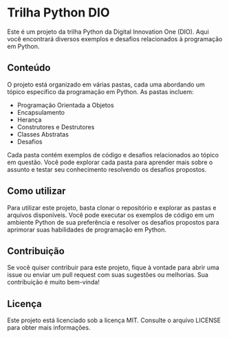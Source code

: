 # Trilha Python DIO

Este é um projeto da trilha Python da Digital Innovation One (DIO). Aqui você encontrará diversos exemplos e desafios relacionados à programação em Python.

## Conteúdo

O projeto está organizado em várias pastas, cada uma abordando um tópico específico da programação em Python. As pastas incluem:

- Programação Orientada a Objetos
- Encapsulamento
- Herança
- Construtores e Destrutores
- Classes Abstratas
- Desafios

Cada pasta contém exemplos de código e desafios relacionados ao tópico em questão. Você pode explorar cada pasta para aprender mais sobre o assunto e testar seu conhecimento resolvendo os desafios propostos.

## Como utilizar

Para utilizar este projeto, basta clonar o repositório e explorar as pastas e arquivos disponíveis. Você pode executar os exemplos de código em um ambiente Python de sua preferência e resolver os desafios propostos para aprimorar suas habilidades de programação em Python.

## Contribuição

Se você quiser contribuir para este projeto, fique à vontade para abrir uma issue ou enviar um pull request com suas sugestões ou melhorias. Sua contribuição é muito bem-vinda!

## Licença

Este projeto está licenciado sob a licença MIT. Consulte o arquivo LICENSE para obter mais informações.
